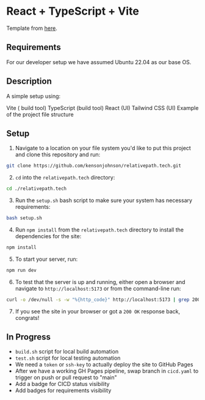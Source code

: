 # React + TypeScript + Vite

Template from [here](https://github.com/tailwindtoolbox/Landing-Page/blob/master/index.html).

## Requirements

For our developer setup we have assumed Ubuntu 22.04 as our base OS.

## Description

A simple setup using:

Vite ( build tool)
TypeScript (build tool)
React (UI)
Tailwind CSS (UI)
Example of the project file structure

## Setup

1. Navigate to a location on your file system you'd like to put this project and clone this repository and run:

```bash
git clone https://github.com/kensonjohnson/relativepath.tech.git
```

2. `cd` into the `relativepath.tech` directory:

```bash
cd ./relativepath.tech
```

3. Run the `setup.sh` bash script to make sure your system has necessary requirements:

```bash
bash setup.sh
```

4. Run `npm install` from the `relativepath.tech` directory to install the dependencies for the site:

```bash
npm install
```

5. To start your server, run:

```bash
npm run dev
```

6. To test that the server is up and running, either open a browser and navigate to `http://localhost:5173` or from the command-line run:

```bash
curl -o /dev/null -s -w "%{http_code}" http://localhost:5173 | grep 200
```

7. If you see the site in your browser or got a `200 OK` response back, congrats!

## In Progress

- `build.sh` script for local build automation
- `test.sh` script for local testing automation
- We need a `token` or `ssh-key` to actually deploy the site to GitHub Pages
- After we have a working GH Pages pipeline, swap branch in `cicd.yaml` to trigger on push or pull request to "main"
- Add a badge for CICD status visibility
- Add badges for requirements visibility
